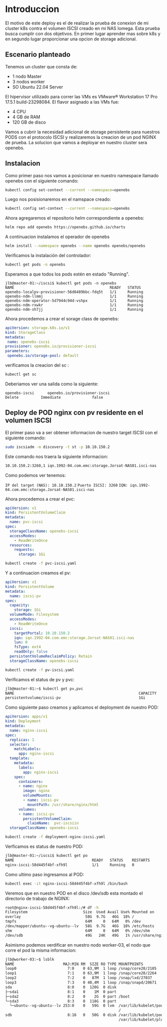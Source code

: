# Introduccion 
El motivo de este deploy es el de realizar la prueba de conexion de mi cluster k8s contra el volumen ISCSI creado en mi NAS Iomega. Esta prueba busca cumplir con dos objetivos. En primer lugar aprender mas sobre k8s y en segundo lugar proporcionar una opcion de storage adicional.


## Escenario planteado
 Tenemos un cluster que consta de:

 - 1 nodo Master
- 3 nodos worker
- SO Ubuntu 22.04 Server 

El hipervisor utilizado para correr las VMs es VMware® Workstation 17 Pro 17.5.1 build-23298084. El flavor asignado a las VMs fue:
  - 4 CPU
  - 4 GB de RAM
  - 120 GB de disco
    
Vamos a cubrir la necesidad adicional de storage persistente para nuestros PODS con el protocolo ISCSI y realizaremos la creacion de un pod NGINX de prueba. La solucion que vamos a deployar en nuestro cluster sera openebs.

## Instalacion

 Como primer paso nos vamos a posicionar en nuestro namespace llamado openebs con el siguiente comando:

 ```bash
 kubectl config set-context --current --namespace=openebs
```
Luego nos posisionaremos en el namspace creado:

 ```bash
 kubectl config set-context --current --namespace=openebs
```

Ahora agregaremos el repositorio helm correspondiente a openebs:
 ```bash
 helm repo add openebs https://openebs.github.io/charts
```
A continuacion instalamos el operador de openebs
 ```bash
helm install --namespace openebs --name openebs openebs/openebs
```
Verificamos la instalación del controlador:
 ```bash
kubectl get pods -n openebs
```

Esperamos a que todos los pods estén en estado "Running".
 ```text
jlb@master-01:~/iscsi$ kubectl get pods -n openebs
NAME                                           READY   STATUS   
openebs-localpv-provisioner-56d6489bbc-fdq5t   1/1     Running  
openebs-ndm-llmmj                              1/1     Running   
openebs-ndm-operator-5d7944c94d-vshpx          1/1     Running   
openebs-ndm-rxwkr                              1/1     Running   
openebs-ndm-sh7jj                              1/1     Running   
```

Ahora procedemos a crear el sorage class de openebs:
 ```yaml
apiVersion: storage.k8s.io/v1
kind: StorageClass
metadata:
  name: openebs-iscsi
provisioner: openebs.io/provisioner-iscsi
parameters:
  openebs.io/storage-pool: default
 ```

verificamos la creacion del sc :
```bash
kubectl get sc
 ```
Deberiamos ver una salida como la siguiente:
 ```textplain
openebs-iscsi      openebs.io/provisioner-iscsi                    Delete          Immediate              false          
```

## Deploy de POD nginx con pv residente en el volumen ISCSI

El primer paso va a ser obtener informacion de nuestro target ISCSI con el siguiente comando:

 ```bash
sudo iscsiadm -m discovery -t st -p 10.10.150.2
```
Este comando nos traera la siguiente informacion:
 ```bash
10.10.150.2:3260,1 iqn.1992-04.com.emc:storage.Jorsat-NAS01.isci-nas
```
Como podemos ver tenemos:
 
`IP del target (NAS): 10.10.150.2`
`Puerto ISCSI: 3260`
`IQN: iqn.1992-04.com.emc:storage.Jorsat-NAS01.isci-nas`

Ahora procedemos a crear el pvc:

```yaml
apiVersion: v1
kind: PersistentVolumeClaim
metadata:
  name: pvc-iscsi
spec:
  storageClassName: openebs-iscsi
  accessModes:
    - ReadWriteOnce
  resources:
    requests:
      storage: 1Gi
```
 ```bash
 kubectl create -f pvc-iscsi.yaml
```

Y a continuacion creamos el pv:

```yaml
apiVersion: v1
kind: PersistentVolume
metadata:
  name: iscsi-pv
spec:
  capacity:
    storage: 1Gi
  volumeMode: Filesystem
  accessModes:
    - ReadWriteOnce
  iscsi:
    targetPortal: 10.10.150.2
    iqn: iqn.1992-04.com.emc:storage.Jorsat-NAS01.isci-nas
    lun: 0
    fsType: ext4
    readOnly: false
  persistentVolumeReclaimPolicy: Retain
  storageClassName: openebs-iscsi
```

```bash
kubectl create -f pv-iscsi.yaml
```

Verificamos el status de pv y pvc:

```bash
jlb@master-01:~$ kubectl get pv,pvc
NAME                                                        CAPACITY   ACCESS MODES   RECLAIM POLICY   STATUS   CLAIM                                 STORAGECLASS    VOLUMEATTRIBUTESCLASS   REASON   AGE
persistentvolume/iscsi-pv                                   1Gi        RWO            Retain           Bound    microservicios/pvc-iscsi              
```
Como siguiente paso creamos y aplicamos el deployment de nuestro POD:

```yaml
apiVersion: apps/v1
kind: Deployment
metadata:
  name: nginx-iscsi
spec:
  replicas: 1
  selector:
    matchLabels:
      app: nginx-iscsi
  template:
    metadata:
      labels:
        app: nginx-iscsi
    spec:
      containers:
      - name: nginx
        image: nginx
        volumeMounts:
        - name: iscsi-pv
          mountPath: /usr/share/nginx/html
      volumes:
      - name: iscsi-pv
        persistentVolumeClaim:
          claimName:  pvc-iscsiin
  storageClassName: openebs-iscsi
```

```bash
kubectl create -f deployment-nginx-iscsi.yaml          
```
Verficamos es status de nuestro POD:

```bash
jlb@master-01:~/iscsi$ kubectl get po
NAME                                   READY   STATUS    RESTARTS       
nginx-iscsi-58d445f4bf-xfh9l           1/1     Running   0               
```

Como ultimo paso ingresamos al POD:

```bash
kubectl exec -it nginx-iscsi-58d445f4bf-xfh9l /bin/bash
```
Veremos que en nuestro POD en el disco /dev/sdb esta montado el directorio de trabajo de NGINX:

```bash
root@nginx-iscsi-58d445f4bf-xfh9l:/# df -h
Filesystem                         Size  Used Avail Use% Mounted on
overlay                             58G  9.7G   46G  18% /
tmpfs                               64M     0   64M   0% /dev
/dev/mapper/ubuntu--vg-ubuntu--lv   58G  9.7G   46G  18% /etc/hosts
shm                                 64M     0   64M   0% /dev/shm
/dev/sdb                            49G   24K   49G   1% /usr/share/nginx/html

```
Asimismo podemos verdificar en nuestro nodo worker-03, el nodo que corre el pod la misma informacion:
```bash
jlb@worker-03:~$ lsblk
NAME                      MAJ:MIN RM  SIZE RO TYPE MOUNTPOINTS
loop0                       7:0    0 63,9M  1 loop /snap/core20/2105
loop1                       7:1    0 63,9M  1 loop /snap/core20/2264
loop2                       7:2    0   87M  1 loop /snap/lxd/27037
loop3                       7:3    0 40,4M  1 loop /snap/snapd/20671
sda                         8:0    0  120G  0 disk
├─sda1                      8:1    0    1M  0 part
├─sda2                      8:2    0    2G  0 part /boot
└─sda3                      8:3    0  118G  0 part
  └─ubuntu--vg-ubuntu--lv 253:0    0   59G  0 lvm  /var/lib/kubelet/pods/3c70279b-96ce-45bf-a1d5-b8c24153123b/volume-subpaths/config/openebs-ndm/0
                                                   /
sdb                         8:16   0   50G  0 disk /var/lib/kubelet/pods/19388735-aff2-49b0-b3f7-cbd2971ceb46/volumes/kubernetes.io~iscsi/iscsi-pv
                                                   /var/lib/kubelet/plugins/kubernetes.io/iscsi/iface-default/10.10.150.2:3260-iqn.1992-04.com.emc:storage.Jorsat-NAS01.isci-nas-lun-0
```




